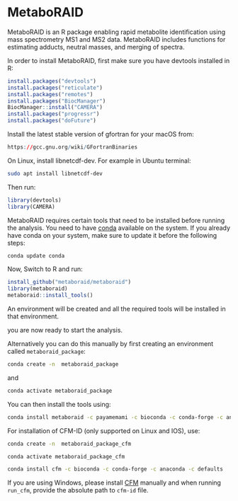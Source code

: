 # MetaboRAID

MetaboRAID is an R package enabling rapid metabolite identification using mass spectrometry MS1 and MS2 data. MetaboRAID includes functions for estimating adducts, neutral masses, and merging of spectra.

In order to install MetaboRAID, first make sure you have devtools installed in R:

```r
install.packages("devtools")
install.packages("reticulate")
install.packages("remotes")
install.packages("BiocManager")
BiocManager::install("CAMERA")
install.packages("progressr")
install.packages("doFuture")
```

Install the latest stable version of gfortran for your macOS from:

```r
https://gcc.gnu.org/wiki/GFortranBinaries
```

On Linux, install libnetcdf-dev. For example in Ubuntu terminal:

```bash
sudo apt install libnetcdf-dev
```

Then run:

```r
library(devtools)
library(CAMERA)
```

MetaboRAID requires certain tools that need to be installed before running the analysis. You need to have [conda](https://docs.conda.io/projects/conda/en/latest/user-guide/install/index.html) available on the system. If you already have conda on your system, make sure to update it before the following steps:
```bash
conda update conda
```


Now, Switch to R and run:

```r
install_github("metaboraid/metaboraid")
library(metaboraid)
metaboraid::install_tools()
```

An environment will be created and all the required tools will be installed in that environment.

you are now ready to start the analysis.

Alternatively you can do this manually by first creating an environment called `metaboraid_package`:


```bash
conda create -n  metaboraid_package
```
and

```bash
conda activate metaboraid_package
```

You can then install the tools using:

```bash
conda install metaboraid -c payamemami -c bioconda -c conda-forge -c anaconda -c defaults
```

For installation of CFM-ID (only supported on Linux and IOS), use:

```bash
conda create -n  metaboraid_package_cfm

conda activate metaboraid_package_cfm

conda install cfm -c bioconda -c conda-forge -c anaconda -c defaults
```

If you are using Windows, please install [CFM](http://cfmid.wishartlab.com/) manually and when running `run_cfm`, provide the absolute path to `cfm-id` file.
